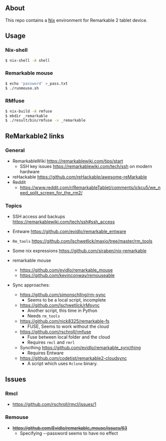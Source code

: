 About
-----

This repo contains a [Nix](http://www.nixos.org) environment for Remarkable 2
tablet device.

Usage
-----

### Nix-shell

```sh
$ nix-shell -A shell
```

### Remarkable mouse

```sh
$ echo 'password' >_pass.txt
$ ./runmouse.sh
```

### RMfuse

```sh
$ nix-build -A rmfuse
$ mkdir _remarkable
$ ./result/bin/rmfuse -v _remarkable
```


ReMarkable2 links
-----------------

### General

* RemarkableWiki https://remarkablewiki.com/tips/start
  - SSH key issues https://remarkablewiki.com/tech/ssh on modern hardware
* reHackable https://github.com/reHackable/awesome-reMarkable
* Reddit
  - https://www.reddit.com/r/RemarkableTablet/comments/ickcu5/we_need_split_screen_for_the_rm2/

### Topics

* SSH access and backups https://remarkablewiki.com/tech/ssh#ssh_access
* Entware https://github.com/evidlo/remarkable_entware
* `Rm_tools` https://github.com/lschwetlick/maxio/tree/master/rm_tools

* Some nix expressions https://github.com/siraben/nix-remarkable

* remarkable mouse
  - https://github.com/evidlo/remarkable_mouse
  - https://github.com/kevinconway/remouseable

* Sync approaches:
  - https://github.com/simonschllng/rm-sync
    + Seems to be a local script, incomplete
  - https://github.com/lschwetlick/rMsync
    + Another script, this time in Python
    + Needs `rm_tools`
  - https://github.com/nick8325/remarkable-fs
    + FUSE, Seems to work without the cloud
  - https://github.com/rschroll/rmfuse
    + Fuse between local folder and the cloud
    + Requires `rmcl` and `rmrl`
  - Syncthing https://github.com/evidlo/remarkable_syncthing
    + Requires Entware
  - https://github.com/codetist/remarkable2-cloudsync
    + A script which uses `Rclone` binary.


Issues
------

### Rmcl

* https://github.com/rschroll/rmcl/issues/1

### Remouse

* ~~https://github.com/Evidlo/remarkable_mouse/issues/63~~
  + Specifying --password seems to have no effect

